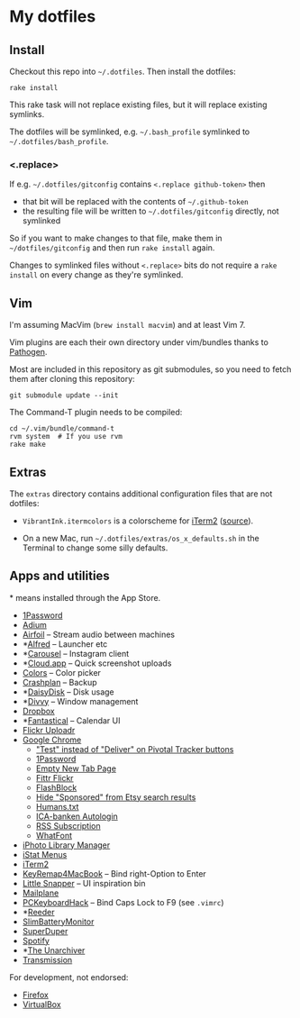# My dotfiles

## Install

Checkout this repo into `~/.dotfiles`. Then install the dotfiles:

    rake install

This rake task will not replace existing files, but it will replace existing symlinks.

The dotfiles will be symlinked, e.g. `~/.bash_profile` symlinked to `~/.dotfiles/bash_profile`.

### <.replace>

If e.g. `~/.dotfiles/gitconfig` contains `<.replace github-token>` then

 * that bit will be replaced with the contents of `~/.github-token`
 * the resulting file will be written to `~/.dotfiles/gitconfig` directly, not symlinked
 
So if you want to make changes to that file, make them in `~/dotfiles/gitconfig` and then run `rake install` again.

Changes to symlinked files without `<.replace>` bits do not require a `rake install` on every change as they're symlinked.


## Vim

I'm assuming MacVim (`brew install macvim`) and at least Vim 7.

Vim plugins are each their own directory under vim/bundles thanks to [Pathogen](http://www.vim.org/scripts/script.php?script_id=2332).

Most are included in this repository as git submodules, so you need to fetch them after cloning this repository:

    git submodule update --init

The Command-T plugin needs to be compiled:

    cd ~/.vim/bundle/command-t
    rvm system  # If you use rvm
    rake make


## Extras

The `extras` directory contains additional configuration files that are not dotfiles:

 * `VibrantInk.itermcolors` is a colorscheme for [iTerm2](http://www.iterm2.com/) ([source](https://github.com/asanghi/vibrantinklion)).

 * On a new Mac, run `~/.dotfiles/extras/os_x_defaults.sh` in the Terminal to change some silly defaults.


## Apps and utilities

\* means installed through the App Store.

 * [1Password](https://agilebits.com/onepassword)
 * [Adium](http://adium.im/)
 * [Airfoil](http://www.rogueamoeba.com/airfoil/) – Stream audio between machines
 * \*[Alfred](http://www.alfredapp.com/) – Launcher etc
 * \*[Carousel](http://carousel.mobelux.com/) – Instagram client
 * \*[Cloud.app](http://getcloudapp.com/) – Quick screenshot uploads
 * [Colors](http://mattpatenaude.com/#colors) – Color picker
 * [Crashplan](http://www.crashplan.com/) – Backup
 * \*[DaisyDisk](http://daisydiskapp.com/) – Disk usage
 * \*[Divvy](http://mizage.com/#macdivvy) – Window management
 * [Dropbox](https://www.dropbox.com)
 * \*[Fantastical](http://flexibits.com/fantastical) – Calendar UI
 * [Flickr Uploadr](http://www.flickr.com/tools/uploadr/)
 * [Google Chrome](https://www.google.com/chrome)
   * ["Test" instead of "Deliver" on Pivotal Tracker buttons](https://gist.github.com/1037501)
   * [1Password](http://blog.agilebits.com/2011/04/06/1password-mac-new-chrome-extension-beta/)
   * [Empty New Tab Page](https://chrome.google.com/webstore/detail/dpjamkmjmigaoobjbekmfgabipmfilij)
   * [Fittr Flickr](https://chrome.google.com/webstore/detail/fhaledancjhefginmkkondfjpnkhdglh)
   * [FlashBlock](https://chrome.google.com/webstore/detail/gofhjkjmkpinhpoiabjplobcaignabnl)
   * [Hide "Sponsored" from Etsy search results](http://userscripts.org/scripts/show/118177)
   * [Humans.txt](https://chrome.google.com/webstore/detail/pocdghmbbodjiclginddlaimdaholhfk)
   * [ICA-banken Autologin](https://chrome.google.com/webstore/detail/labmanhplgelgmjkdiinlbppkkokchao)
   * [RSS Subscription](https://chrome.google.com/webstore/detail/nlbjncdgjeocebhnmkbbbdekmmmcbfjd)
   * [WhatFont](http://chengyinliu.com/whatfont.html)
 * [iPhoto Library Manager](http://www.fatcatsoftware.com/iplm/)
 * [iStat Menus](http://bjango.com/mac/istatmenus/)
 * [iTerm2](http://www.iterm2.com)
 * [KeyRemap4MacBook](http://pqrs.org/macosx/keyremap4macbook/) – Bind right-Option to Enter
 * [Little Snapper](http://www.realmacsoftware.com/littlesnapper/) – UI inspiration bin
 * [Mailplane](http://mailplaneapp.com/)
 * [PCKeyboardHack](http://pqrs.org/macosx/keyremap4macbook/extra.html) – Bind Caps Lock to F9 (see `.vimrc`)
 * \*[Reeder](http://reederapp.com/)
 * [SlimBatteryMonitor](http://www.orange-carb.org/SBM/)
 * [SuperDuper](http://www.shirt-pocket.com/SuperDuper/)
 * [Spotify](http://www.spotify.com)
 * \*[The Unarchiver](http://itunes.apple.com/app/the-unarchiver/id425424353)
 * [Transmission](http://www.transmissionbt.com/)

For development, not endorsed:

 * [Firefox](http://www.mozilla.org/firefox)
 * [VirtualBox](https://www.virtualbox.org/)
